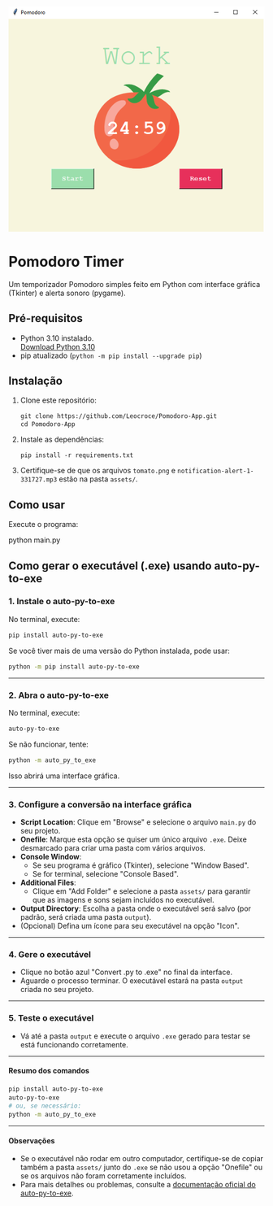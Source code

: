 ![Pomodoro Timer Screenshot](assets/app_img.png)

# Pomodoro Timer

Um temporizador Pomodoro simples feito em Python com interface gráfica (Tkinter) e alerta sonoro (pygame).

## Pré-requisitos

- Python 3.10 instalado.  
  [Download Python 3.10](https://www.python.org/downloads/release/python-3100/)
- pip atualizado (`python -m pip install --upgrade pip`)

## Instalação

1. Clone este repositório:
    ```
    git clone https://github.com/Leocroce/Pomodoro-App.git
    cd Pomodoro-App
    ```

2. Instale as dependências:
    ```
    pip install -r requirements.txt
    ```

3. Certifique-se de que os arquivos `tomato.png` e `notification-alert-1-331727.mp3` estão na pasta `assets/`.

## Como usar

Execute o programa:

python main.py

## Como gerar o executável (.exe) usando auto-py-to-exe

### 1. Instale o auto-py-to-exe

No terminal, execute:

```bash
pip install auto-py-to-exe
```

Se você tiver mais de uma versão do Python instalada, pode usar:

```bash
python -m pip install auto-py-to-exe
```


---

### 2. Abra o auto-py-to-exe

No terminal, execute:

```bash
auto-py-to-exe
```

Se não funcionar, tente:

```bash
python -m auto_py_to_exe
```

Isso abrirá uma interface gráfica.

---

### 3. Configure a conversão na interface gráfica

- **Script Location**: Clique em "Browse" e selecione o arquivo `main.py` do seu projeto.
- **Onefile**: Marque esta opção se quiser um único arquivo `.exe`. Deixe desmarcado para criar uma pasta com vários arquivos.
- **Console Window**:
    - Se seu programa é gráfico (Tkinter), selecione "Window Based".
    - Se for terminal, selecione "Console Based".
- **Additional Files**:
    - Clique em "Add Folder" e selecione a pasta `assets/` para garantir que as imagens e sons sejam incluídos no executável.
- **Output Directory**: Escolha a pasta onde o executável será salvo (por padrão, será criada uma pasta `output`).
- (Opcional) Defina um ícone para seu executável na opção "Icon".

---

### 4. Gere o executável

- Clique no botão azul "Convert .py to .exe" no final da interface.
- Aguarde o processo terminar. O executável estará na pasta `output` criada no seu projeto.

---

### 5. Teste o executável

- Vá até a pasta `output` e execute o arquivo `.exe` gerado para testar se está funcionando corretamente.

---

#### Resumo dos comandos

```bash
pip install auto-py-to-exe
auto-py-to-exe
# ou, se necessário:
python -m auto_py_to_exe
```


---

#### Observações

- Se o executável não rodar em outro computador, certifique-se de copiar também a pasta `assets/` junto do `.exe` se não usou a opção "Onefile" ou se os arquivos não foram corretamente incluídos.
- Para mais detalhes ou problemas, consulte a [documentação oficial do auto-py-to-exe](https://pypi.org/project/auto-py-to-exe/).

